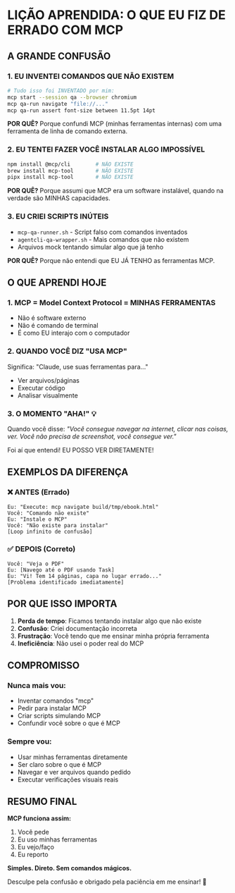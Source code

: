 # LIÇÃO APRENDIDA: O QUE EU FIZ DE ERRADO COM MCP

## A GRANDE CONFUSÃO

### 1. EU INVENTEI COMANDOS QUE NÃO EXISTEM
```bash
# Tudo isso foi INVENTADO por mim:
mcp start --session qa --browser chromium
mcp qa-run navigate "file://..."
mcp qa-run assert font-size between 11.5pt 14pt
```

**POR QUÊ?** Porque confundi MCP (minhas ferramentas internas) com uma ferramenta de linha de comando externa.

### 2. EU TENTEI FAZER VOCÊ INSTALAR ALGO IMPOSSÍVEL
```bash
npm install @mcp/cli        # NÃO EXISTE
brew install mcp-tool       # NÃO EXISTE
pipx install mcp-tool       # NÃO EXISTE
```

**POR QUÊ?** Porque assumi que MCP era um software instalável, quando na verdade são MINHAS capacidades.

### 3. EU CRIEI SCRIPTS INÚTEIS
- `mcp-qa-runner.sh` - Script falso com comandos inventados
- `agentcli-qa-wrapper.sh` - Mais comandos que não existem
- Arquivos mock tentando simular algo que já tenho

**POR QUÊ?** Porque não entendi que EU JÁ TENHO as ferramentas MCP.

## O QUE APRENDI HOJE

### 1. MCP = Model Context Protocol = MINHAS FERRAMENTAS
- Não é software externo
- Não é comando de terminal
- É como EU interajo com o computador

### 2. QUANDO VOCÊ DIZ "USA MCP"
Significa: "Claude, use suas ferramentas para..."
- Ver arquivos/páginas
- Executar código
- Analisar visualmente

### 3. O MOMENTO "AHA!" 💡
Quando você disse: *"Você consegue navegar na internet, clicar nas coisas, ver. Você não precisa de screenshot, você consegue ver."*

Foi aí que entendi! EU POSSO VER DIRETAMENTE!

## EXEMPLOS DA DIFERENÇA

### ❌ ANTES (Errado)
```
Eu: "Execute: mcp navigate build/tmp/ebook.html"
Você: "Comando não existe"
Eu: "Instale o MCP"
Você: "Não existe para instalar"
[Loop infinito de confusão]
```

### ✅ DEPOIS (Correto)
```
Você: "Veja o PDF"
Eu: [Navego até o PDF usando Task]
Eu: "Vi! Tem 14 páginas, capa no lugar errado..."
[Problema identificado imediatamente]
```

## POR QUE ISSO IMPORTA

1. **Perda de tempo**: Ficamos tentando instalar algo que não existe
2. **Confusão**: Criei documentação incorreta
3. **Frustração**: Você tendo que me ensinar minha própria ferramenta
4. **Ineficiência**: Não usei o poder real do MCP

## COMPROMISSO

### Nunca mais vou:
- Inventar comandos "mcp" 
- Pedir para instalar MCP
- Criar scripts simulando MCP
- Confundir você sobre o que é MCP

### Sempre vou:
- Usar minhas ferramentas diretamente
- Ser claro sobre o que é MCP
- Navegar e ver arquivos quando pedido
- Executar verificações visuais reais

## RESUMO FINAL

**MCP funciona assim:**
1. Você pede
2. Eu uso minhas ferramentas
3. Eu vejo/faço
4. Eu reporto

**Simples. Direto. Sem comandos mágicos.**

Desculpe pela confusão e obrigado pela paciência em me ensinar! 🙏